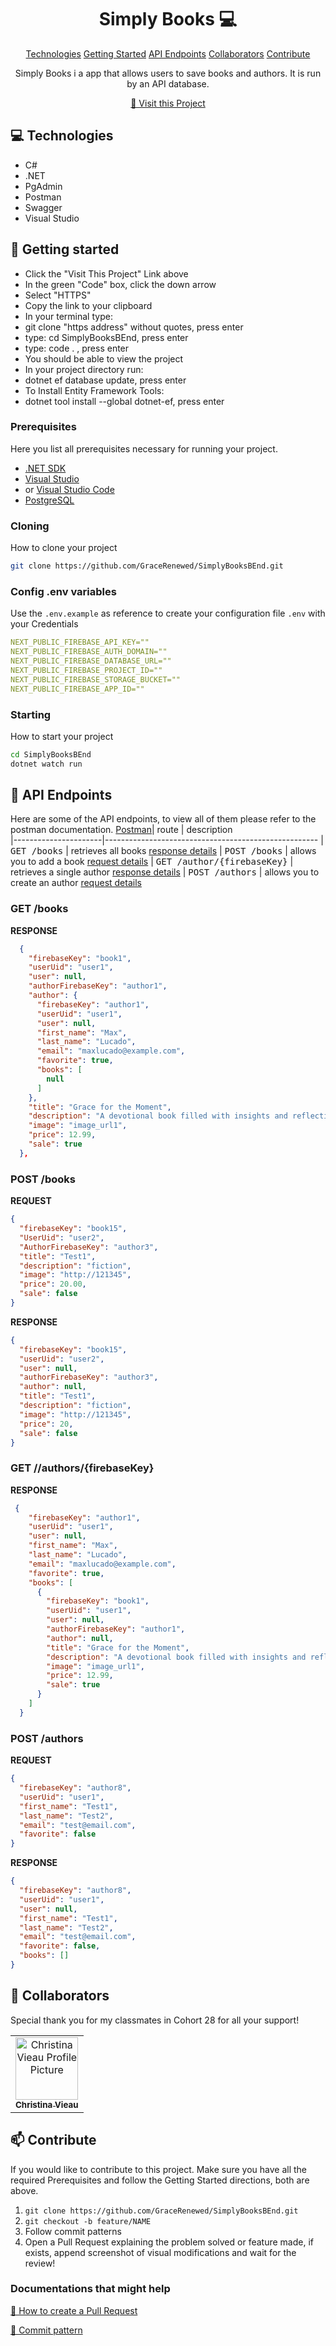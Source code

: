
<h1 align="center" style="font-weight: bold;">Simply Books 💻</h1>

<p align="center">
<a href="#tech">Technologies</a>
<a href="#started">Getting Started</a>
<a href="#routes">API Endpoints</a>
<a href="#colab">Collaborators</a>
<a href="#contribute">Contribute</a> 
</p>


<p align="center">Simply Books i a app that allows users to save  books and authors. It is run by an API database.</p>


<p align="center">
<a href="https://github.com/GraceRenewed/SimplyBooksBEnd.git">📱 Visit this Project</a>
</p>

<h2 id="technologies">💻 Technologies</h2>

- C#
- .NET
- PgAdmin
- Postman
- Swagger
- Visual Studio

<h2 id="started">🚀 Getting started</h2>

- Click the "Visit This Project" Link above
- In the green "Code" box, click the down arrow
- Select "HTTPS" 
- Copy the link to your clipboard
- In your terminal type:
- git clone "https address" without quotes, press enter
- type: cd SimplyBooksBEnd, press enter
- type: code .     , press enter
- You should be able to view the project
- In your project directory run: 
- dotnet ef database update, press enter
- To Install Entity Framework Tools:
- dotnet tool install --global dotnet-ef, press enter


<h3>Prerequisites</h3>

Here you list all prerequisites necessary for running your project.

- [.NET SDK](https://dotnet.microsoft.com/en-us/download)
- [Visual Studio](https://visualstudio.microsoft.com/)
- or [Visual Studio Code](https://code.visualstudio.com/)
- [PostgreSQL](https://www.postgresql.org/download/)

<h3>Cloning</h3>

How to clone your project

```bash
git clone https://github.com/GraceRenewed/SimplyBooksBEnd.git
```

<h3>Config .env variables</h2>

Use the `.env.example` as reference to create your configuration file `.env` with your Credentials

```yaml
NEXT_PUBLIC_FIREBASE_API_KEY=""
NEXT_PUBLIC_FIREBASE_AUTH_DOMAIN=""
NEXT_PUBLIC_FIREBASE_DATABASE_URL=""
NEXT_PUBLIC_FIREBASE_PROJECT_ID=""
NEXT_PUBLIC_FIREBASE_STORAGE_BUCKET=""
NEXT_PUBLIC_FIREBASE_APP_ID=""
```

<h3>Starting</h3>

How to start your project

```bash
cd SimplyBooksBEnd
dotnet watch run
```

<h2 id="routes">📍 API Endpoints</h2>

Here are some of the API endpoints, to view all of them please refer to the postman documentation.
[Postman](https://documenter.getpostman.com/view/36650801/2sB2cVdLzX)
​
| route               | description                                          
|----------------------|-----------------------------------------------------
| <kbd>GET /books</kbd>     | retrieves all books [response details](#get-auth-detail)
| <kbd>POST /books</kbd>     | allows you to add a book [request details](#post-auth-detail)
| <kbd>GET /author/{firebaseKey}</kbd>     | retrieves a single author [response details](#get-auth-detail)
| <kbd>POST /authors</kbd>     | allows you to create an author [request details](#post-auth-detail)


<h3 id="get-auth-detail">GET /books</h3>

**RESPONSE**
```json
  {
    "firebaseKey": "book1",
    "userUid": "user1",
    "user": null,
    "authorFirebaseKey": "author1",
    "author": {
      "firebaseKey": "author1",
      "userUid": "user1",
      "user": null,
      "first_name": "Max",
      "last_name": "Lucado",
      "email": "maxlucado@example.com",
      "favorite": true,
      "books": [
        null
      ]
    },
    "title": "Grace for the Moment",
    "description": "A devotional book filled with insights and reflections for daily living.",
    "image": "image_url1",
    "price": 12.99,
    "sale": true
  },
```

<h3 id="post-auth-detail">POST /books</h3>

**REQUEST**
```json
{
  "firebaseKey": "book15",
  "UserUid": "user2",
  "AuthorFirebaseKey": "author3",
  "title": "Test1",
  "description": "fiction",
  "image": "http://121345",
  "price": 20.00,
  "sale": false
}
```

**RESPONSE**
```json
{
  "firebaseKey": "book15",
  "userUid": "user2",
  "user": null,
  "authorFirebaseKey": "author3",
  "author": null,
  "title": "Test1",
  "description": "fiction",
  "image": "http://121345",
  "price": 20,
  "sale": false
}
```

<h3 id="get-auth-detail">GET //authors/{firebaseKey}</h3>

**RESPONSE**
```json
 {
    "firebaseKey": "author1",
    "userUid": "user1",
    "user": null,
    "first_name": "Max",
    "last_name": "Lucado",
    "email": "maxlucado@example.com",
    "favorite": true,
    "books": [
      {
        "firebaseKey": "book1",
        "userUid": "user1",
        "user": null,
        "authorFirebaseKey": "author1",
        "author": null,
        "title": "Grace for the Moment",
        "description": "A devotional book filled with insights and reflections for daily living.",
        "image": "image_url1",
        "price": 12.99,
        "sale": true
      }
    ]
  }
```

<h3 id="post-auth-detail">POST /authors</h3>

**REQUEST**
```json
{
  "firebaseKey": "author8",
  "userUid": "user1",
  "first_name": "Test1",
  "last_name": "Test2",
  "email": "test@email.com",
  "favorite": false
}
```

**RESPONSE**
```json
{
  "firebaseKey": "author8",
  "userUid": "user1",
  "user": null,
  "first_name": "Test1",
  "last_name": "Test2",
  "email": "test@email.com",
  "favorite": false,
  "books": []
}
```

<h2 id="colab">🤝 Collaborators</h2>

<p>Special thank you for my classmates in Cohort 28 for all your support!</p>
<table>
<tr>

<td align="center">
<a href="https://github.com/GraceRenewed">
<img src="https://avatars.githubusercontent.com/u/171828567?v=4" width="100px;" alt="Christina Vieau Profile Picture"/><br>
<sub>
<b>Christina Vieau</b>
</sub>
</a>
</td>

</tr>
</table>

<h2 id="contribute">📫 Contribute</h2>

If you would like to contribute to this project. Make sure you have all the required Prerequisites and follow the Getting Started directions, both are above.

1. `git clone https://github.com/GraceRenewed/SimplyBooksBEnd.git`
2. `git checkout -b feature/NAME`
3. Follow commit patterns
4. Open a Pull Request explaining the problem solved or feature made, if exists, append screenshot of visual modifications and wait for the review!

<h3>Documentations that might help</h3>

[📝 How to create a Pull Request](https://www.atlassian.com/br/git/tutorials/making-a-pull-request)

[💾 Commit pattern](https://gist.github.com/joshbuchea/6f47e86d2510bce28f8e7f42ae84c716)
